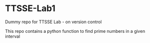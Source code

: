 # TTSSE-Lab1
Dummy repo for TTSSE Lab - on version control

This repo contains a python function to find prime numbers in a given interval
